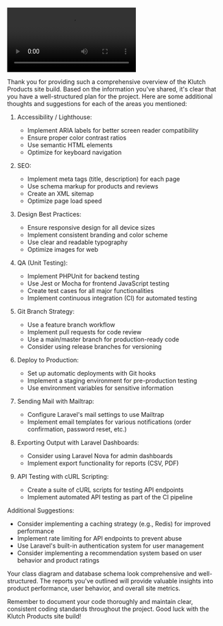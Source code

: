 
![GIF Preview](https://share.nmblc.cloud/1731986343179-screencast-localhost_8000-2024_11_18-21_18_19.webm)



Thank you for providing such a comprehensive overview of the Klutch Products site build. Based on the information you've shared, it's clear that you have a well-structured plan for the project. Here are some additional thoughts and suggestions for each of the areas you mentioned:

1. Accessibility / Lighthouse:
    - Implement ARIA labels for better screen reader compatibility
    - Ensure proper color contrast ratios
    - Use semantic HTML elements
    - Optimize for keyboard navigation

2. SEO:
    - Implement meta tags (title, description) for each page
    - Use schema markup for products and reviews
    - Create an XML sitemap
    - Optimize page load speed

3. Design Best Practices:
    - Ensure responsive design for all device sizes
    - Implement consistent branding and color scheme
    - Use clear and readable typography
    - Optimize images for web

4. QA (Unit Testing):
    - Implement PHPUnit for backend testing
    - Use Jest or Mocha for frontend JavaScript testing
    - Create test cases for all major functionalities
    - Implement continuous integration (CI) for automated testing

5. Git Branch Strategy:
    - Use a feature branch workflow
    - Implement pull requests for code review
    - Use a main/master branch for production-ready code
    - Consider using release branches for versioning

6. Deploy to Production:
    - Set up automatic deployments with Git hooks
    - Implement a staging environment for pre-production testing
    - Use environment variables for sensitive information

7. Sending Mail with Mailtrap:
    - Configure Laravel's mail settings to use Mailtrap
    - Implement email templates for various notifications (order confirmation, password reset, etc.)

8. Exporting Output with Laravel Dashboards:
    - Consider using Laravel Nova for admin dashboards
    - Implement export functionality for reports (CSV, PDF)

9. API Testing with cURL Scripting:
    - Create a suite of cURL scripts for testing API endpoints
    - Implement automated API testing as part of the CI pipeline

Additional Suggestions:
- Consider implementing a caching strategy (e.g., Redis) for improved performance
- Implement rate limiting for API endpoints to prevent abuse
- Use Laravel's built-in authentication system for user management
- Consider implementing a recommendation system based on user behavior and product ratings

Your class diagram and database schema look comprehensive and well-structured. The reports you've outlined will provide valuable insights into product performance, user behavior, and overall site metrics.

Remember to document your code thoroughly and maintain clear, consistent coding standards throughout the project. Good luck with the Klutch Products site build!
